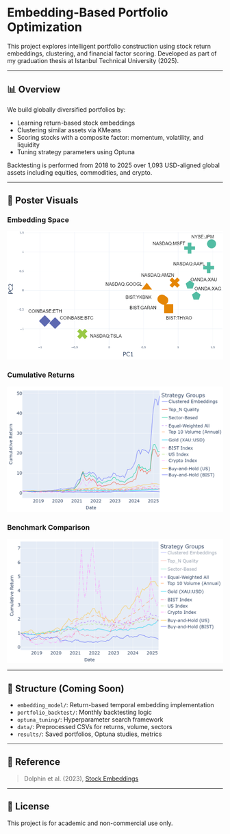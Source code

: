 # Embedding-Based Portfolio Optimization

This project explores intelligent portfolio construction using stock return embeddings, clustering, and financial factor scoring. Developed as part of my graduation thesis at Istanbul Technical University (2025).

---

## 📊 Overview

We build globally diversified portfolios by:
- Learning return-based stock embeddings
- Clustering similar assets via KMeans
- Scoring stocks with a composite factor: momentum, volatility, and liquidity
- Tuning strategy parameters using Optuna

Backtesting is performed from 2018 to 2025 over 1,093 USD-aligned global assets including equities, commodities, and crypto.

---

## 🧠 Poster Visuals

### Embedding Space
![PCA Embedding Plot](images/embedding_plot_2d_text_big.png)

### Cumulative Returns
![Cumulative Returns](images/cum_returns_all_larger_text.png)

### Benchmark Comparison
![Baseline Comparison](images/cum_returns_baseline_larger_text.png)

---

## 📁 Structure (Coming Soon)

- `embedding_model/`: Return-based temporal embedding implementation
- `portfolio_backtest/`: Monthly backtesting logic
- `optuna_tuning/`: Hyperparameter search framework
- `data/`: Preprocessed CSVs for returns, volume, sectors
- `results/`: Saved portfolios, Optuna studies, metrics

---

## 🔗 Reference

> Dolphin et al. (2023), [Stock Embeddings](https://www.mdpi.com/2673-4591/39/1/30)

---

## 📜 License

This project is for academic and non-commercial use only.
